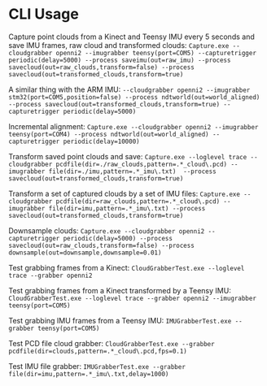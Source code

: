 # CLI Usage

Capture point clouds from a Kinect and Teensy IMU every 5 seconds and save IMU frames, raw cloud and transformed clouds:
`Capture.exe --cloudgrabber openni2 --imugrabber teensy(port=COM5) --capturetrigger periodic(delay=5000) --process saveimu(out=raw_imu) --process savecloud(out=raw_clouds,transform=false) --process savecloud(out=transformed_clouds,transform=true)`

A similar thing with the ARM IMU:
`--cloudgrabber openni2 --imugrabber stm32(port=COM5,position=false) --process ndtworld(out=world_aligned) --process savecloud(out=transformed_clouds,transform=true) --capturetrigger periodic(delay=5000)`

Incremental alignment:
`Capture.exe --cloudgrabber openni2 --imugrabber teensy(port=COM4) --process ndtworld(out=world_aligned) --capturetrigger periodic(delay=10000)`

Transform saved point clouds and save:
`Capture.exe --loglevel trace --cloudgrabber pcdfile(dir=./raw_clouds,pattern=.*_cloud\.pcd) --imugrabber file(dir=./imu,pattern=.*_imu\.txt)  --process savecloud(out=transformed_clouds,transform=true)`

Transform a set of captured clouds by a set of IMU files:
`Capture.exe --cloudgrabber pcdfile(dir=raw_clouds,pattern=.*_cloud\.pcd) --imugrabber file(dir=imu,pattern=.*_imu\.txt) --process savecloud(out=transformed_clouds,transform=true)`

Downsample clouds:
`Capture.exe --cloudgrabber openni2 --capturetrigger periodic(delay=5000) --process savecloud(out=raw_clouds,transform=false) --process downsample(out=downsample,downsample=0.01)`

Test grabbing frames from a Kinect:
`CloudGrabberTest.exe --loglevel trace --grabber openni2`

Test grabbing frames from a Kinect transformed by a Teensy IMU:
`CloudGrabberTest.exe --loglevel trace --grabber openni2 --imugrabber teensy(port=COM5)`

Test grabbing IMU frames from a Teensy IMU:
`IMUGrabberTest.exe --grabber teensy(port=COM5)`

Test PCD file cloud grabber:
`CloudGrabberTest.exe --grabber pcdfile(dir=clouds,pattern=.*_cloud\.pcd,fps=0.1)`

Test IMU file grabber:
`IMUGrabberTest.exe --grabber file(dir=imu,pattern=.*_imu\.txt,delay=1000)`
